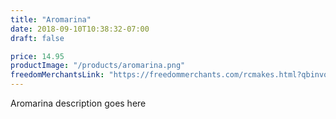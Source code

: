 ```yaml
---
title: "Aromarina"
date: 2018-09-10T10:38:32-07:00
draft: false

price: 14.95
productImage: "/products/aromarina.png"
freedomMerchantsLink: "https://freedommerchants.com/rcmakes.html?qbinvoice=true&invoicenum=------&amt=10&desc=Aromarina%20Pillow"
---
```


Aromarina description goes here